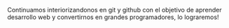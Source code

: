 Continuamos interiorizandonos en git y github con el objetivo de aprender desarrollo web y convertirnos en grandes programadores, lo lograremos!